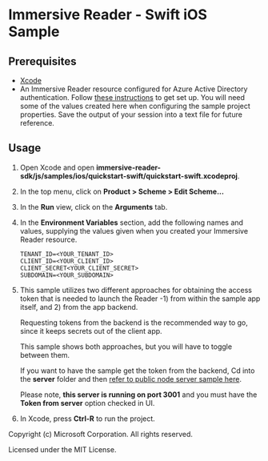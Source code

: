 # Immersive Reader - Swift iOS Sample

## Prerequisites

* [Xcode](https://apps.apple.com/us/app/xcode/id497799835?mt=12)
* An Immersive Reader resource configured for Azure Active Directory authentication. Follow [these instructions](https://docs.microsoft.com/azure/applied-ai-services/immersive-reader/how-to-create-immersive-reader) to get set up. You will need some of the values created here when configuring the sample project properties. Save the output of your session into a text file for future reference.

## Usage

1. Open Xcode and open **immersive-reader-sdk/js/samples/ios/quickstart-swift/quickstart-swift.xcodeproj**.
1. In the top menu, click on **Product > Scheme > Edit Scheme...**
1. In the **Run** view, click on the **Arguments** tab.
1. In the **Environment Variables** section, add the following names and values, supplying the values given when you created your Immersive Reader resource.

      ```text
      TENANT_ID=<YOUR_TENANT_ID>
      CLIENT_ID=<YOUR_CLIENT_ID>
      CLIENT_SECRET<YOUR_CLIENT_SECRET>
      SUBDOMAIN=<YOUR_SUBDOMAIN>
      ```

1. This sample utilizes two different approaches for obtaining the access token that is needed to launch the Reader -1) from within the sample app itself, and 2) from the app backend.

    Requesting tokens from the backend is the recommended way to go, since it keeps secrets out of the client app.

    This sample shows both approaches, but you will have to toggle between them.

    If you want to have the sample get the token from the backend, Cd into the **server** folder and then [refer to public node server sample here](https://github.com/microsoft/immersive-reader-sdk/tree/dev/js/samples/quickstart-nodejs).

    Please note, **this server is running on port 3001** and you must have the **Token from server** option checked in UI.

1. In Xcode, press **Ctrl-R** to run the project.

Copyright (c) Microsoft Corporation. All rights reserved.

Licensed under the MIT License.
